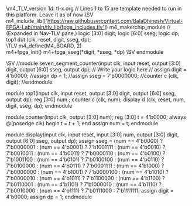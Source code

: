 \m4_TLV_version 1d: tl-x.org
// Lines 1 to 15 are template needed to run in this platform. Leave it as of now
\SV
	m4_include_lib(['https://raw.githubusercontent.com/BalaDhinesh/Virtual-FPGA-Lab/main/tlv_lib/fpga_includes.tlv'])
   m4_makerchip_module   // (Expanded in Nav-TLV pane.)
   	logic [3:0] digit;
      logic [6:0] sseg;
      logic dp;
      top1 dut (clk, reset, digit, sseg, dp);   
\TLV
   m4_define(M4_BOARD, 2)  
   m4+fpga_init()
   m4+fpga_sseg(*digit, *sseg, *dp)
\SV
   endmodule

                   
\SV
	//module seven_segment_counter(input clk, input reset, output [3:0] digit, output [6:0] sseg, output dp);
		// Write your logic here
     // assign digit = 4'b0000;
      //assign dp = 1;
      //assign sseg = 7'b0000000;
      //counter c (clk, digit);
   //endmodule
   
   module top1(input clk, input reset, output [3:0] digit, output [6:0] sseg, output dp);
      reg [3:0] num ; 
      counter c (clk, num);
      display d (clk, reset, num, digit, sseg, dp);
   endmodule
                   
   module counter(input clk, output [3:0] num);
      reg [3:0] t = 4'b0000;
      always @(posedge clk)
      begin
      	t = t + 1;
      end 
      assign num = t;
  endmodule
                   
  module display(input clk, input reset, input [3:0] num, output [3:0] digit, output [6:0] sseg, output dp);
     assign sseg = (num == 4'b0000) ? 7'b0000001 : 
                   (num == 4'b0001) ? 7'b1001111 :
                   (num == 4'b0010) ? 7'b0010011 :
                   (num == 4'b0011) ? 7'b0000110 :
                   (num == 4'b0100) ? 7'b1001100 :
                   (num == 4'b0101) ? 7'b0100100 :
                   (num == 4'b0110) ? 7'b0100000 :
                   (num == 4'b0111) ? 7'b0001111 :
                   (num == 4'b1000) ? 7'b0000000 :
                   (num == 4'b1001) ? 7'b0000100 :
                   (num == 4'b1010) ? 7'b0000010 :
                   (num == 4'b1011) ? 7'b1100000 :
                   (num == 4'b1100) ? 7'b0110001 :
                   (num == 4'b1101) ? 7'b1000010 :
                   (num == 4'b1110) ? 7'b0010000 :
                   (num == 4'b1111) ? 7'b0111000 :
                   7'b1111111;
     assign digit = 4'b0000;
     assign dp = 1;
   endmodule
     